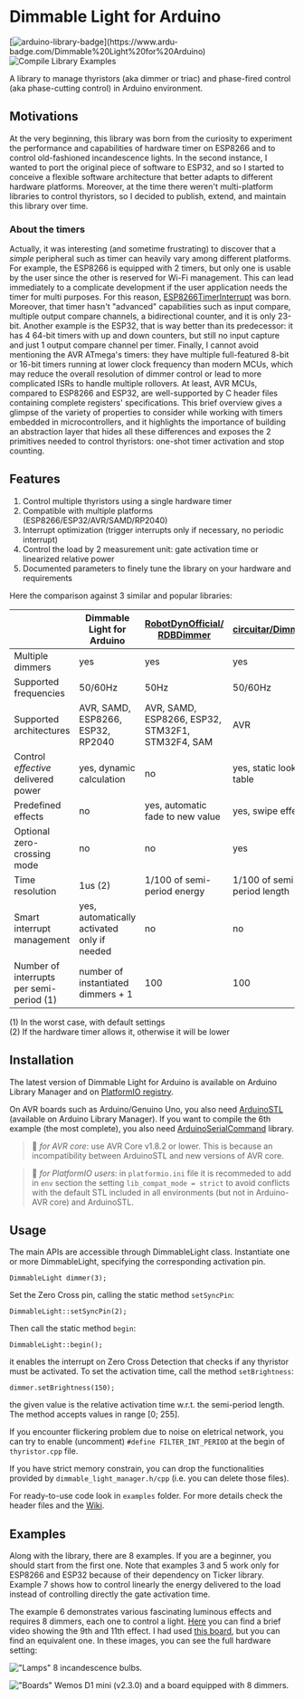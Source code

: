 # Dimmable Light for Arduino

[![arduino-library-badge](https://www.ardu-badge.com/badge/Dimmable%20Light%20for%20Arduino.svg?)](https://www.ardu-badge.com/Dimmable%20Light%20for%20Arduino) ![Compile Library Examples](https://github.com/fabianoriccardi/dimmable-light/actions/workflows/LibraryBuild.yml/badge.svg)

A library to manage thyristors (aka dimmer or triac) and phase-fired control (aka phase-cutting control) in Arduino environment.

## Motivations

At the very beginning, this library was born from the curiosity to experiment the performance and capabilities of hardware timer on ESP8266 and to control old-fashioned incandescence lights.
In the second instance, I wanted to port the original piece of software to ESP32, and so I started to conceive a flexible software architecture that better adapts to different hardware platforms. Moreover, at the time there weren't multi-platform libraries to control thyristors, so I decided to publish, extend, and maintain this library over time.

### About the timers

Actually, it was interesting (and sometime frustrating) to discover that a *simple* peripheral such as timer can heavily vary among different platforms.
For example, the ESP8266 is equipped with 2 timers, but only one is usable by the user since the other is reserved for Wi-Fi management. This can lead immediately to a complicate development if the user application needs the timer for multi purposes. For this reason, [ESP8266TimerInterrupt](https://github.com/khoih-prog/ESP8266TimerInterrupt) was born. Moreover, that timer hasn't "advanced" capabilities such as input compare, multiple output compare channels, a bidirectional counter, and it is only 23-bit. Another example is the ESP32, that is way better than its predecessor: it has 4 64-bit timers with up and down counters, but still no input capture and just 1 output compare channel per timer. Finally, I cannot avoid mentioning the AVR ATmega's timers: they have multiple full-featured 8-bit or 16-bit timers running at lower clock frequency than modern MCUs, which may reduce the overall resolution of dimmer control or lead to more complicated ISRs to handle multiple rollovers. At least, AVR MCUs, compared to ESP8266 and ESP32, are well-supported by C header files containing complete registers' specifications.
This brief overview gives a glimpse of the variety of properties to consider while working with timers embedded in microcontrollers, and it highlights the importance of building an abstraction layer that hides all these differences and exposes the 2 primitives needed to control thyristors: one-shot timer activation and stop counting.

## Features

1. Control multiple thyristors using a single hardware timer
2. Compatible with multiple platforms (ESP8266/ESP32/AVR/SAMD/RP2040)
3. Interrupt optimization (trigger interrupts only if necessary, no periodic interrupt)
4. Control the load by 2 measurement unit: gate activation time or linearized relative power
5. Documented parameters to finely tune the library on your hardware and requirements

Here the comparison against 3 similar and popular libraries:

|                                    | Dimmable Light for Arduino                            | [RobotDynOfficial/<br>RDBDimmer](https://github.com/RobotDynOfficial/RBDDimmer)                                            | [circuitar/Dimmer](https://github.com/circuitar/Dimmer)                          | [AJMansfield/<br>TriacDimmer](https://github.com/AJMansfield/TriacDimmer) |
|----------------------------------- |--------------------------------------------- |----------------------------------------------------- |---------------------------------- |---------------------------------- |
| Multiple dimmers                   | yes                                          | yes                                                  | yes                               | 2 |
| Supported frequencies                    | 50/60Hz                                 | 50Hz                                            | 50/60Hz                         | 50/60Hz |
| Supported architectures             | AVR, SAMD, ESP8266, ESP32, RP2040                  | AVR, SAMD, ESP8266, ESP32, STM32F1, STM32F4, SAM  | AVR                               | AVR |
| Control *effective* delivered power  | yes, dynamic calculation                     | no                                                   | yes, static lookup table  | no |
| Predefined effects           | no                                           | yes, automatic fade to new value                    | yes, swipe effect                 | no |
| Optional zero-crossing mode | no                                           | no                                                   | yes                               | no |
| Time resolution                         | 1us (2)                                    | 1/100 of semi-period energy                            | 1/100 of semi-period length             | 0.5us |
| Smart interrupt management         | yes, automatically activated only if needed  | no                                                   | no                                | no |
| Number of interrupts per semi-period (1)         | number of instantiated dimmers + 1  | 100                                                   | 100                                | 3 |

(1) In the worst case, with default settings\
(2) If the hardware timer allows it, otherwise it will be lower

## Installation

The latest version of Dimmable Light for Arduino is available on Arduino Library Manager and on [PlatformIO registry](https://registry.platformio.org/libraries/fabianoriccardi/Dimmable%20Light%20for%20Arduino).

On AVR boards such as Arduino/Genuino Uno, you also need [ArduinoSTL](https://github.com/mike-matera/ArduinoSTL) (available on Arduino Library Manager).
If you want to compile the 6th example (the most complete), you also need [ArduinoSerialCommand](https://github.com/kroimon/Arduino-SerialCommand) library.

> 📝 *for AVR core*: use AVR Core v1.8.2 or lower. This is because an incompatibility between ArduinoSTL and new versions of AVR core.

> 📝 *for PlatformIO users*: in `platformio.ini` file it is recommeded to add in `env` section the setting `lib_compat_mode = strict` to avoid conflicts with the default STL included in all environments (but not in Arduino-AVR core) and ArduinoSTL.

## Usage

The main APIs are accessible through DimmableLight class. Instantiate one or more DimmableLight, specifying the corresponding activation pin.

    DimmableLight dimmer(3);

Set the Zero Cross pin, calling the static method `setSyncPin`:

    DimmableLight::setSyncPin(2);

Then call the static method `begin`:

    DimmableLight::begin();

it enables the interrupt on Zero Cross Detection that checks if any thyristor must be activated. To set the activation time, call the method `setBrightness`:

    dimmer.setBrightness(150);

the given value is the relative activation time w.r.t. the semi-period length. The method accepts values in range [0; 255].

If you encounter flickering problem due to noise on eletrical network, you can try to enable (uncomment) `#define FILTER_INT_PERIOD` at the begin of `thyristor.cpp` file.

If you have strict memory constrain, you can drop the functionalities provided by `dimmable_light_manager.h/cpp` (i.e. you can delete those files).

For ready-to-use code look in `examples` folder. For more details check the header files and the [Wiki](https://github.com/fabianoriccardi/dimmable-light/wiki).

## Examples

Along with the library, there are 8 examples. If you are a beginner, you should start from the first one. Note that examples 3 and 5 work only for ESP8266 and ESP32 because of their dependency on Ticker library. Example 7 shows how to control linearly the energy delivered to the load instead of controlling directly the gate activation time.

The example 6 demonstrates various fascinating luminous effects and requires 8 dimmers, each one to control a light. [Here](https://youtu.be/DRJcCIZw_Mw) you can find a brief video showing the 9th and 11th effect. I had used [this board](https://www.ebay.it/itm/124269741187), but you can find an equivalent one.
In these images, you can see the full hardware setting:

!["Lamps"](https://i.ibb.co/zVBRB9k/IMG-4045.jpg "Lamps")
8 incandescence bulbs.

!["Boards"](https://i.ibb.co/YN2Fktn/IMG-4041.jpg "Boards")
Wemos D1 mini (v2.3.0) and a board equipped with 8 dimmers.

